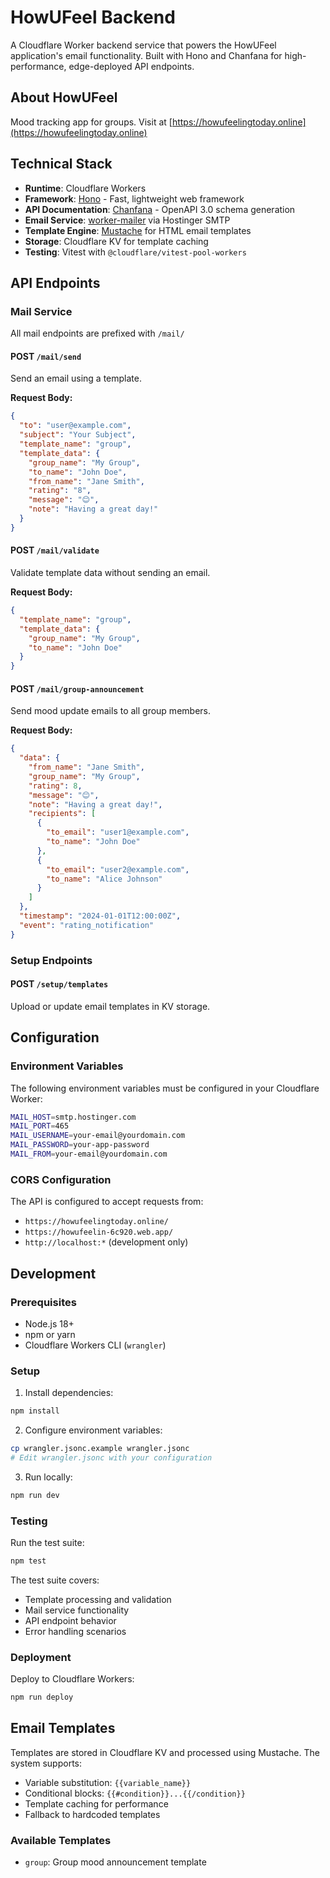 # HowUFeel Backend

A Cloudflare Worker backend service that powers the HowUFeel application's email functionality. Built with Hono and Chanfana for high-performance, edge-deployed API endpoints.

## About HowUFeel

Mood tracking app for groups. Visit at [https://howufeelingtoday.online](https://howufeelingtoday.online)


## Technical Stack

- **Runtime**: Cloudflare Workers
- **Framework**: [Hono](https://hono.dev/) - Fast, lightweight web framework
- **API Documentation**: [Chanfana](https://chanfana.pages.dev/) - OpenAPI 3.0 schema generation
- **Email Service**: [worker-mailer](https://github.com/a-h/worker-mailer) via Hostinger SMTP
- **Template Engine**: [Mustache](https://mustache.github.io/) for HTML email templates
- **Storage**: Cloudflare KV for template caching
- **Testing**: Vitest with `@cloudflare/vitest-pool-workers`

## API Endpoints

### Mail Service

All mail endpoints are prefixed with `/mail/`

#### POST `/mail/send`
Send an email using a template.

**Request Body:**
```json
{
  "to": "user@example.com",
  "subject": "Your Subject",
  "template_name": "group",
  "template_data": {
    "group_name": "My Group",
    "to_name": "John Doe",
    "from_name": "Jane Smith",
    "rating": "8",
    "message": "😊",
    "note": "Having a great day!"
  }
}
```

#### POST `/mail/validate`
Validate template data without sending an email.

**Request Body:**
```json
{
  "template_name": "group",
  "template_data": {
    "group_name": "My Group",
    "to_name": "John Doe"
  }
}
```

#### POST `/mail/group-announcement`
Send mood update emails to all group members.

**Request Body:**
```json
{
  "data": {
    "from_name": "Jane Smith",
    "group_name": "My Group",
    "rating": 8,
    "message": "😊",
    "note": "Having a great day!",
    "recipients": [
      {
        "to_email": "user1@example.com",
        "to_name": "John Doe"
      },
      {
        "to_email": "user2@example.com",
        "to_name": "Alice Johnson"
      }
    ]
  },
  "timestamp": "2024-01-01T12:00:00Z",
  "event": "rating_notification"
}
```

### Setup Endpoints

#### POST `/setup/templates`
Upload or update email templates in KV storage.

## Configuration

### Environment Variables

The following environment variables must be configured in your Cloudflare Worker:

```bash
MAIL_HOST=smtp.hostinger.com
MAIL_PORT=465
MAIL_USERNAME=your-email@yourdomain.com
MAIL_PASSWORD=your-app-password
MAIL_FROM=your-email@yourdomain.com
```

### CORS Configuration

The API is configured to accept requests from:
- `https://howufeelingtoday.online/`
- `https://howufeelin-6c920.web.app/`
- `http://localhost:*` (development only)

## Development

### Prerequisites

- Node.js 18+
- npm or yarn
- Cloudflare Workers CLI (`wrangler`)

### Setup

1. Install dependencies:
```bash
npm install
```

2. Configure environment variables:
```bash
cp wrangler.jsonc.example wrangler.jsonc
# Edit wrangler.jsonc with your configuration
```

3. Run locally:
```bash
npm run dev
```

### Testing

Run the test suite:
```bash
npm test
```

The test suite covers:
- Template processing and validation
- Mail service functionality
- API endpoint behavior
- Error handling scenarios

### Deployment

Deploy to Cloudflare Workers:
```bash
npm run deploy
```

## Email Templates

Templates are stored in Cloudflare KV and processed using Mustache. The system supports:

- Variable substitution: `{{variable_name}}`
- Conditional blocks: `{{#condition}}...{{/condition}}`
- Template caching for performance
- Fallback to hardcoded templates

### Available Templates

- `group`: Group mood announcement template


